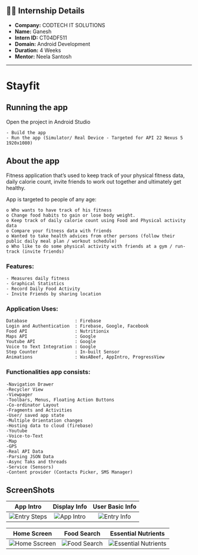 ## 👨‍💻 Internship Details

- **Company:** CODTECH IT SOLUTIONS  
- **Name:** Ganesh  
- **Intern ID:** CT04DF511  
- **Domain:** Android Development  
- **Duration:** 4 Weeks  
- **Mentor:** Neela Santosh  

---

# Stayfit

## Running the app
  Open the project in Android Studio
  
    - Build the app
    - Run the app (Simulator/ Real Device - Targeted for API 22 Nexus 5 1920x1080)

## About the app

  Fitness application that’s used to keep track of your physical fitness data, daily calorie count, invite friends to work out together and ultimately get healthy.

App is targeted to people of any age:
  
    o Who wants to have track of his fitness
    o Change food habits to gain or lose body weight.
    o Keep track of daily calorie count using Food and Physical activity data
    o Compare your fitness data with friends
    o Wanted to take health advices from other persons (follow their public daily meal plan / workout schedule)
    o Who like to do some physical activity with friends at a gym / run-track (invite friends)

### Features:

    - Measures daily fitness
    - Graphical Statistics
    - Record Daily Food Activity
    - Invite Friends by sharing location

### Application Uses:

    Database                  : Firebase
    Login and Authentication  : Firebase, Google, Facebook
    Food API                  : Nutritionix
    Maps API                  : Google
    Youtube API               : Google
    Voice to Text Integration : Google
    Step Counter              : In-built Sensor
    Animations                : WasABeef, AppIntro, ProgressView

### Functionalities app consists:

    -Navigation Drawer
    -Recycler View
    -Viewpager
    -Toolbars, Menus, Floating Action Buttons
    -Co-ordinator Layout
    -Fragments and Activities
    -User/ saved app state
    -Multiple Orientation changes
    -Hosting data to cloud (firebase)
    -Youtube
    -Voice-to-Text
    -Map
    -GPS
    -Real API Data
    -Parsing JSON Data
    -Async Taks and threads
    -Service (Sensors)
    -Content provider (Contacts Picker, SMS Manager)

## ScreenShots
App Intro                  |Display Info               |User Basic Info
:-------------------------:|:-------------------------:|:-------------------------:
![Entry Steps](https://github.com/rahulmaddineni/Stayfit/blob/master/Screenshots/Phone%20Screenshot%201.jpg) | ![App Intro](https://github.com/rahulmaddineni/Stayfit/blob/master/Screenshots/Phone%20Screenshot%203.jpg) | ![Entry Info](https://github.com/rahulmaddineni/Stayfit/blob/master/Screenshots/Phone%20Screenshot%202.jpg)

Home Screen                |Food Search                |Essential Nutrients
:-------------------------:|:-------------------------:|:-------------------------:
![Home Sscreen](https://github.com/rahulmaddineni/Stayfit/blob/master/Screenshots/Phone%20Screenshot%204.jpg) | ![Food Search](https://github.com/rahulmaddineni/Stayfit/blob/master/Screenshots/Phone%20Screenshot%206.jpg) | ![Essential Nutrients](https://github.com/rahulmaddineni/Stayfit/blob/master/Screenshots/Phone%20Screenshot%205.jpg)

